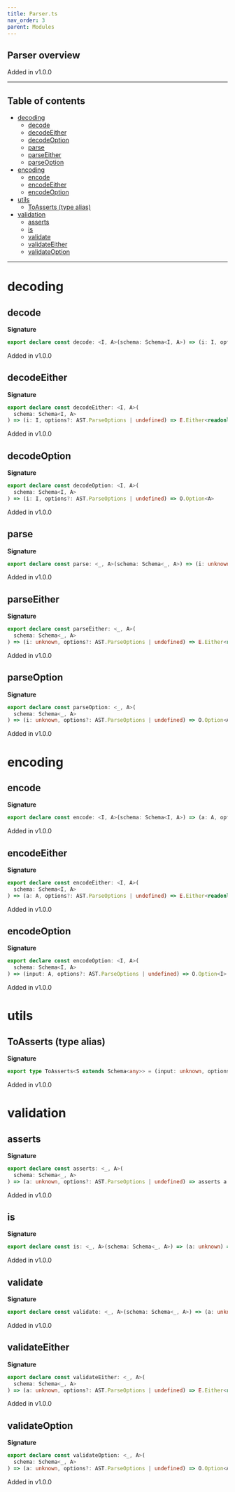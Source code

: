 ```yaml
---
title: Parser.ts
nav_order: 3
parent: Modules
---
```


## Parser overview

Added in v1.0.0

---

<h2 class="text-delta">Table of contents</h2>

- [decoding](#decoding)
  - [decode](#decode)
  - [decodeEither](#decodeeither)
  - [decodeOption](#decodeoption)
  - [parse](#parse)
  - [parseEither](#parseeither)
  - [parseOption](#parseoption)
- [encoding](#encoding)
  - [encode](#encode)
  - [encodeEither](#encodeeither)
  - [encodeOption](#encodeoption)
- [utils](#utils)
  - [ToAsserts (type alias)](#toasserts-type-alias)
- [validation](#validation)
  - [asserts](#asserts)
  - [is](#is)
  - [validate](#validate)
  - [validateEither](#validateeither)
  - [validateOption](#validateoption)

---

# decoding

## decode

**Signature**

```ts
export declare const decode: <I, A>(schema: Schema<I, A>) => (i: I, options?: AST.ParseOptions | undefined) => A
```

Added in v1.0.0

## decodeEither

**Signature**

```ts
export declare const decodeEither: <I, A>(
  schema: Schema<I, A>
) => (i: I, options?: AST.ParseOptions | undefined) => E.Either<readonly [PR.ParseError, ...PR.ParseError[]], A>
```

Added in v1.0.0

## decodeOption

**Signature**

```ts
export declare const decodeOption: <I, A>(
  schema: Schema<I, A>
) => (i: I, options?: AST.ParseOptions | undefined) => O.Option<A>
```

Added in v1.0.0

## parse

**Signature**

```ts
export declare const parse: <_, A>(schema: Schema<_, A>) => (i: unknown, options?: AST.ParseOptions | undefined) => A
```

Added in v1.0.0

## parseEither

**Signature**

```ts
export declare const parseEither: <_, A>(
  schema: Schema<_, A>
) => (i: unknown, options?: AST.ParseOptions | undefined) => E.Either<readonly [PR.ParseError, ...PR.ParseError[]], A>
```

Added in v1.0.0

## parseOption

**Signature**

```ts
export declare const parseOption: <_, A>(
  schema: Schema<_, A>
) => (i: unknown, options?: AST.ParseOptions | undefined) => O.Option<A>
```

Added in v1.0.0

# encoding

## encode

**Signature**

```ts
export declare const encode: <I, A>(schema: Schema<I, A>) => (a: A, options?: AST.ParseOptions | undefined) => I
```

Added in v1.0.0

## encodeEither

**Signature**

```ts
export declare const encodeEither: <I, A>(
  schema: Schema<I, A>
) => (a: A, options?: AST.ParseOptions | undefined) => E.Either<readonly [PR.ParseError, ...PR.ParseError[]], I>
```

Added in v1.0.0

## encodeOption

**Signature**

```ts
export declare const encodeOption: <I, A>(
  schema: Schema<I, A>
) => (input: A, options?: AST.ParseOptions | undefined) => O.Option<I>
```

Added in v1.0.0

# utils

## ToAsserts (type alias)

**Signature**

```ts
export type ToAsserts<S extends Schema<any>> = (input: unknown, options?: ParseOptions) => asserts input is To<S>
```

Added in v1.0.0

# validation

## asserts

**Signature**

```ts
export declare const asserts: <_, A>(
  schema: Schema<_, A>
) => (a: unknown, options?: AST.ParseOptions | undefined) => asserts a is A
```

Added in v1.0.0

## is

**Signature**

```ts
export declare const is: <_, A>(schema: Schema<_, A>) => (a: unknown) => a is A
```

Added in v1.0.0

## validate

**Signature**

```ts
export declare const validate: <_, A>(schema: Schema<_, A>) => (a: unknown, options?: AST.ParseOptions | undefined) => A
```

Added in v1.0.0

## validateEither

**Signature**

```ts
export declare const validateEither: <_, A>(
  schema: Schema<_, A>
) => (a: unknown, options?: AST.ParseOptions | undefined) => E.Either<readonly [PR.ParseError, ...PR.ParseError[]], A>
```

Added in v1.0.0

## validateOption

**Signature**

```ts
export declare const validateOption: <_, A>(
  schema: Schema<_, A>
) => (a: unknown, options?: AST.ParseOptions | undefined) => O.Option<A>
```

Added in v1.0.0
